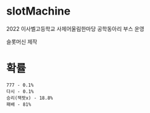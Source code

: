 # slotMachine

2022 이사벨고등학교 사제어울림한마당 공학동아리 부스 운영

슬롯머신 제작

# 확률
```
777 - 0.1%
다시 - 0.1%
승리(잭팟x) - 18.8%
패배 - 81%
```
